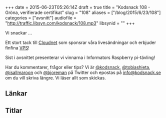 +++
date = 2015-06-23T05:26:14Z
draft = true
title = "Kodsnack 108 - Gröna, verifierade certifikat"
slug = "108"
aliases = ["/blog/2015/6/23/108"]
categories = ["avsnitt"]
audiofile = "http://traffic.libsyn.com/kodsnack/108.mp3"
libsynid = ""
+++

Vi snackar …

Ett stort tack till [Cloudnet](http://www.cloudnet.se) som sponsrar våra livesändningar och erbjuder finfina  [VPS](http://en.wikipedia.org/wiki/Virtual_private_server)!

Sist i avsnittet presenterar vi vinnarna i Informators Raspberry pi-tävling!

Har du kommentarer, frågor eller tips? Vi är [@kodsnack](https://www.twitter.com/kodsnack), [@tobiashieta](https://www.twitter.com/tobiashieta), [@isallmaroon](https://www.twitter.com/isallmaroon) och [@bjoreman](https://www.twitter.com/bjoreman) på Twitter och epostas på [info@kodsnack.se](mailto:info@kodsnack.se) om du vill skriva längre. Vi läser allt som skickas.

## Länkar ##


## Titlar ##
